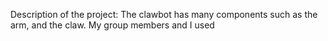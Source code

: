 Description of the project:
The clawbot has many components such as the arm, and the claw. My group members and I used 
